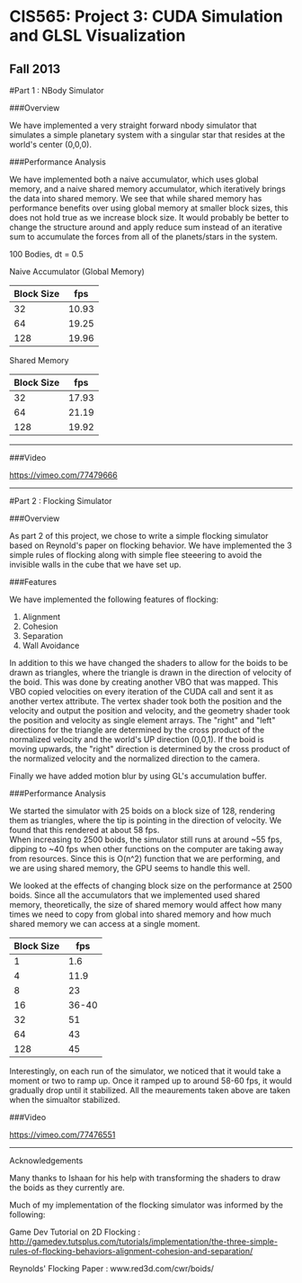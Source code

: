 CIS565: Project 3: CUDA Simulation and GLSL Visualization
===
Fall 2013
---
#Part 1 : NBody Simulator

###Overview

We have implemented a very straight forward nbody simulator that simulates a simple planetary system with a singular star that resides at the world's center (0,0,0).

###Performance Analysis

We have implemented both a naive accumulator, which uses global memory, and a naive shared memory accumulator, which iteratively brings the data into shared memory.
We see that while shared memory has performance benefits over using global memory at smaller block sizes, this does not hold true as we increase block size. 
It would probably be better to change the structure around and apply reduce sum instead of an iterative sum to accumulate the forces from all of the planets/stars in the system.

100 Bodies, dt = 0.5

Naive Accumulator (Global Memory)

Block Size | fps
---|---
32 | 10.93
64 | 19.25
128 | 19.96


Shared Memory 

Block Size | fps
----|----
32 | 17.93
64 | 21.19
128 | 19.92

------
###Video

https://vimeo.com/77479666

---
#Part 2 : Flocking Simulator

###Overview

As part 2 of this project, we chose to write a simple flocking simulator based on Reynold's paper on flocking behavior.  We have implemented
the 3 simple rules of flocking along with simple flee steeering to avoid the invisible walls in the cube that we have set up.

###Features

We have implemented the following features of flocking:
1.  Alignment
2.  Cohesion
3.  Separation
4.  Wall Avoidance

In addition to this we have changed the shaders to allow for the boids to be drawn as triangles, where the triangle is drawn in the direction of velocity of the boid.
This was done by creating another VBO that was mapped.  This VBO copied velocities on every iteration of the CUDA call and sent it as another vertex attribute.
The vertex shader took both the position and the velocity and output the position and velocity, and the geometry shader took the position and velocity as single element
arrays.  The "right" and "left" directions for the triangle are determined by the cross product of the normalized velocity and the world's UP direction (0,0,1). If the boid is 
moving upwards, the "right" direction is determined by the cross product of the normalized velocity and the normalized direction to the camera. 

Finally we have added motion blur by using GL's accumulation buffer.

###Performance Analysis

We started the simulator with 25 boids on a block size of 128, rendering them as triangles, where the tip is pointing in the direction of velocity.  We found that this rendered at about 58 fps.  
When increasing to 2500 boids, the simulator still runs at around ~55 fps, dipping to ~40 fps when other functions on the computer are taking away from resources.
Since this is O(n^2) function that we are performing, and we are using shared memory, the GPU seems to handle this well. 

We looked at the effects of changing block size on the performance at 2500 boids.  Since all the accumulators that we implemented used shared memory, 
theoretically, the size of shared memory would affect how many times we need to copy from global into shared memory and how much shared memory we can access at 
a single moment.

Block Size | fps
--- | ---
1 | 1.6
4 | 11.9
8 | 23
16 | 36-40
32 | 51
64 | 43
128 | 45

Interestingly, on each run of the simulator, we noticed that it would take a moment or two to ramp up.  Once it ramped up to around 58-60 fps, it would gradually drop until it stabilized.
All the meaurements taken above are taken when the simualtor stabilized.

###Video

https://vimeo.com/77476551

---
Acknowledgements

Many thanks to Ishaan for his help with transforming the shaders to draw the boids as they currently are. 

Much of my implementation of the flocking simulator was informed by the following:

Game Dev Tutorial on 2D Flocking : http://gamedev.tutsplus.com/tutorials/implementation/the-three-simple-rules-of-flocking-behaviors-alignment-cohesion-and-separation/

Reynolds' Flocking Paper : www.­red3d.­com/­cwr/­boids/­
